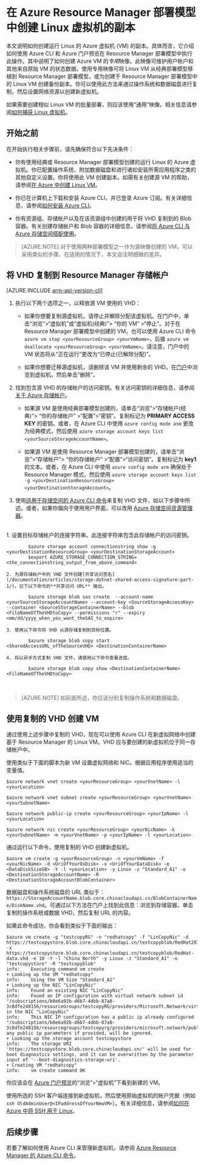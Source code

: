 <!-- ARM: tested -->

<properties
	pageTitle="创建 Linux VM 的副本 | Azure"
	description="了解如何通过创建一个 *专用映像*，在 Resource Manager 部署模型中创建运行 Linux 的 Azure 虚拟机。"
	services="virtual-machines-linux"
	documentationCenter=""
	authors="cynthn"
	manager="timlt"
	editor=""
	tags="azure-resource-manager"/>

<tags
	ms.service="virtual-machines-linux"
	ms.date="04/26/2016"
	wacn.date="07/25/2016"/>

# 在 Azure Resource Manager 部署模型中创建 Linux 虚拟机的副本


本文说明如何创建运行 Linux 的 Azure 虚拟机 (VM) 的副本。具体而言，它介绍如何使用 Azure CLI 和 Azure 门户预览在 Resource Manager 部署模型中执行此操作。其中说明了如何创建 Azure VM 的*专用*映像，此映像可维护用户帐户和其他来自原始 VM 的状态数据。使用专用映像可将 Linux VM 从经典部署模型移植到 Resource Manager 部署模型，或为创建于 Resource Manager 部署模型中的 Linux VM 创建备份副本。你可以使用此方法来通过操作系统和数据磁盘进行复制，然后设置网络资源以创建新虚拟机。

如果需要创建相似 Linux VM 的批量部署，则应该使用“通用”映像。相关信息请参阅[如何捕获 Linux 虚拟机](/documentation/articles/virtual-machines-linux-capture-image/)。



## 开始之前

在开始执行相关步骤前，请先确保符合以下先决条件：

- 你有使用经典或 Resource Manager 部署模型创建的运行 Linux 的 Azure 虚拟机。你已配置操作系统、附加数据磁盘和进行诸如安装所需应用程序之类的其他自定义设置。你将使用此 VM 创建副本。如需有关创建源 VM 的帮助，请参阅[在 Azure 中创建 Linux VM](/documentation/articles/virtual-machines-linux-quick-create-cli/)。

- 你已在计算机上下载和安装 Azure CLI，并已登录 Azure 订阅。有关详细信息，请参阅[如何安装 Azure CLI](/documentation/articles/xplat-cli-install/)。

- 你有资源组、存储帐户以及在该资源组中创建的用于将 VHD 复制到的 Blob 容器。有关创建存储帐户和 Blob 容器的详细信息，请参阅[将 Azure CLI 与 Azure 存储空间搭配使用](/documentation/articles/storage-azure-cli/)。

> [AZURE.NOTE] 对于使用两种部署模型之一作为源映像创建的 VM，可以采用类似的步骤。在适用的情况下，本文会注明细微的差异。


## 将 VHD 复制到 Resource Manager 存储帐户

[AZURE.INCLUDE [arm-api-version-cli](../includes/arm-api-version-cli.md)]

1. 执行以下两个选项之一，以释放源 VM 使用的 VHD：

	- 如果你想要复制源虚拟机，请停止并解除分配该虚拟机。在门户中，单击“浏览”>“虚拟机”或“虚拟机(经典)”> “你的 VM” >“停止”。对于在 Resource Manager 部署模型中创建的 VM，也可以使用 Azure CLI 命令 `azure vm stop <yourResourceGroup> <yourVmName>`，后接 `azure vm deallocate <yourResourceGroup> <yourVmName>`。请注意，门户中的 VM 状态将从“正在运行”更改为“已停止(已解除分配)”。

	- 如果你想要迁移源虚拟机，请删除该 VM 并使用剩余的 VHD。在[门户](https://portal.azure.cn)中浏览到虚拟机，然后单击“删除”。

1. 找到包含源 VHD 的存储帐户的访问密钥。有关访问密钥的详细信息，请参阅[关于 Azure 存储帐户](/documentation/articles/storage-create-storage-account/)。

	- 如果源 VM 是使用经典部署模型创建的，请单击“浏览”>“存储帐户(经典)”> “你的存储帐户” >“配置”>“密钥”。复制标记为 **PRIMARY ACCESS KEY** 的密钥。或者，在 Azure CLI 中使用 `azure config mode asm` 更改为经典模式，然后使用 `azure storage account keys list <yourSourceStorageAccountName>`。

	- 如果源 VM 是使用 Resource Manager 部署模型创建的，请单击“浏览”>“存储帐户”> “你的存储帐户” >“配置”>“访问密钥”。复制标记为 **key1** 的文本。或者，在 Azure CLI 中使用 `azure config mode arm` 确保处于 Resource Manager 模式，然后使用 `azure storage account keys list -g <yourDestinationResourceGroup> <yourDestinationStorageAccount>`。

1. 使用[适用于存储空间的 Azure CLI 命令](/documentation/articles/storage-azure-cli/)来复制 VHD 文件，如以下步骤中所述。或者，如果你偏向于使用用户界面，可以改用 [Azure 存储空间资源管理器](http://storageexplorer.com/)。
</br>
	1. 设置目标存储帐户的连接字符串。此连接字符串包含此存储帐户的访问密钥。

			$azure storage account connectionstring show -g <yourDestinationResourceGroup> <yourDestinationStorageAccount>
			$export AZURE_STORAGE_CONNECTION_STRING=<the_connectionstring_output_from_above_command>

	2. 为源存储帐户中的 VHD 文件创建[共享访问签名](/documentation/articles/storage-dotnet-shared-access-signature-part-1/)。记下以下命令的**共享访问 URL** 输出。

			$azure storage blob sas create  --account-name <yourSourceStorageAccountName> --account-key <SourceStorageAccessKey> --container <SourceStorageContainerName> --blob <FileNameOfTheVHDtoCopy> --permissions "r" --expiry <mm/dd/yyyy_when_you_want_theSAS_to_expire>

	3. 使用以下命令将 VHD 从源存储复制到目标位置。

			$azure storage blob copy start <SharedAccessURL_ofTheSourceVHD> <DestinationContainerName>

	4. 将以异步方式复制 VHD 文件。请使用以下命令查看进度。

			$azure storage blob copy show <DestinationContainerName> <FileNameOfTheVHDtoCopy>

</br>

>[AZURE.NOTE] 如前面所述，你应该分别复制操作系统和数据磁盘。


## 使用复制的 VHD 创建 VM

通过使用上述步骤中复制的 VHD，现在可以使用 Azure CLI 在新虚拟网络中创建基于 Resource Manager 的 Linux VM。VHD 应与要创建的新虚拟机位于同一存储帐户中。


使用类似于下面的脚本为新 VM 设置虚拟网络和 NIC。根据应用程序使用适当的变量值。

	$azure network vnet create <yourResourceGroup> <yourVnetName> -l <yourLocation>

	$azure network vnet subnet create <yourResourceGroup> <yourVnetName> <yourSubnetName>

	$azure network public-ip create <yourResourceGroup> <yourIpName> -l <yourLocation>

	$azure network nic create <yourResourceGroup> <yourNicName> -k <yourSubnetName> -m <yourVnetName> -p <yourIpName> -l <yourLocation>


通过运行以下命令，使用复制的 VHD 创建新虚拟机。</br>

	$azure vm create -g <yourResourceGroup> -n <yourVmName> -f <yourNicName> -d <UriOfYourOsDisk> -x <UriOfYourDataDisk> -e <DataDiskSizeGB> -Y -l <yourLocation> -y Linux -z "Standard_A1" -o <DestinationStorageAccountName> -R <DestinationStorageAccountBlobContainer>


数据磁盘和操作系统磁盘的 URL 类似于：`https://StorageAccountName.blob.core.chinacloudapi.cn/BlobContainerName/DiskName.vhd`。可通过以下方法在门户上找到此信息：浏览到存储容器，单击复制的操作系统或数据 VHD，然后复制 URL 的内容。


如果此命令成功，你会看到类似于下面的输出：

	$azure vm create -g "testcopyRG" -n "redhatcopy" -f "LinCopyNic" -d https://testcopystore.blob.core.chinacloudapi.cn/testcopyblob/RedHat201631816334.vhd -x https://testcopystore.blob.core.chinacloudapi.cn/testcopyblob/RedHat-data.vhd -e 10 -Y -l "China North" -y Linux -z "Standard_A1" -o "testcopystore" -R "testcopyblob"
	info:    Executing command vm create
	+ Looking up the VM "redhatcopy"
	info:    Using the VM Size "Standard_A1"
	+ Looking up the NIC "LinCopyNic"
	info:    Found an existing NIC "LinCopyNic"
	info:    Found an IP configuration with virtual network subnet id "/subscriptions/b8e6a92b-d6b7-4dbb-87a8-3c8dfe248156/resourceGroups/testcopyRG/providers/Microsoft.Network/virtualNetworks/LinCopyVnet/subnets/LinCopySub" in the NIC "LinCopyNic"
	info:    This NIC IP configuration has a public ip already configured "/subscriptions/b8e6a92b-d6b7-4dbb-87a8-3c8dfe248156/resourcegroups/testcopyrg/providers/microsoft.network/publicipaddresses/lincopyip", any public ip parameters if provided, will be ignored.
	+ Looking up the storage account testcopystore
	info:    The storage URI 'https://testcopystore.blob.core.chinacloudapi.cn/' will be used for boot diagnostics settings, and it can be overwritten by the parameter input of '--boot-diagnostics-storage-uri'.
	+ Creating VM "redhatcopy"
	info:    vm create command OK

你应该会在 [Azure 门户预览](https://portal.azure.cn)的“浏览”>“虚拟机”下看到新建的 VM。

使用所选的 SSH 客户端连接到新虚拟机，然后使用原始虚拟机的帐户凭据（例如 `ssh OldAdminUser@<IPaddressOfYourNewVM>`）。有关详细信息，请参阅[如何在 Azure 中将 SSH 用于 Linux](/documentation/articles/virtual-machines-linux-ssh-from-linux/)。


## 后续步骤

若要了解如何使用 Azure CLI 来管理新虚拟机，请参阅 [Azure Resource Manager 的 Azure CLI 命令](/documentation/articles/azure-cli-arm-commands/)。

<!---HONumber=Mooncake_0718_2016-->